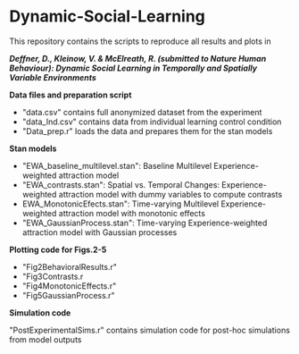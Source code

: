 # Dynamic-Social-Learning

This repository contains the scripts to reproduce all results and plots in 

***Deffner, D., Kleinow, V. & McElreath, R. (submitted to Nature Human Behaviour): Dynamic Social Learning in Temporally and Spatially Variable Environments***

**Data files and preparation script**

- "data.csv" contains full anonymized dataset from the experiment
- "data_Ind.csv" contains data from individual learning control condition
- "Data_prep.r" loads the data and prepares them for the stan models

 **Stan models**
 - "EWA_baseline_multilevel.stan": Baseline Multilevel Experience-weighted attraction model
 - "EWA_contrasts.stan": Spatial vs. Temporal Changes: Experience-weighted attraction model with dummy variables to compute contrasts   
 - EWA_MonotonicEfects.stan": Time-varying Multilevel Experience-weighted attraction model with monotonic effects
 - "EWA_GaussianProcess.stan": Time-varying Experience-weighted attraction model with Gaussian processes
 
  **Plotting code for Figs.2-5**
  - "Fig2BehavioralResults.r"
  - "Fig3Contrasts.r
  - "Fig4MonotonicEffects.r"
  - "Fig5GaussianProcess.r"
  
  
  **Simulation code**

  "PostExperimentalSims.r" contains simulation code for post-hoc simulations from model outputs
